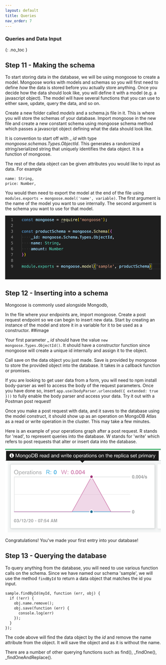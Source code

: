 ```yaml
---
layout: default
title: Queries
nav_order: 7
---
```


### Queries and Data Input
{: .no_toc }
## Step 11 - Making the schema

To start storing data in the database, we will be using mongoose to create a model. Mongoose works with models and schemas so you will first need to define _how_ the data is stored before you actually store anything. Once you decide how the data should look like, you will define it with a model (e.g. a javascript object). The model will have several functions that you can use to either save, update, query the data, and so on. 


Create a new folder called _models_ and a schema.js file in it. This is where you will store the schemas of your database.
Import mongoose in the new file and create a new constant schema using mongoose schema method which passes a javascript object defining what the data should look like. 

It is convention to start off with _ _id_ with type _mongoose.schemas.Types.ObjectId_. This generates a randomized string/serialized string that uniquely identifies the data object. It is a function of mongoose. 

The rest of the data object can be given attributes you would like to input as data. For example 
```
name: String,
price: Number,
```
You would then need to export the model at the end of the file using `modules.exports = mongoose.model('name', variable)`.
The first argument is the name of the model you want to use internally. 
The second argument is the schema you want to use for that model. 

![mongoschema](https://github.com/eswong610/user-guide-docs/blob/gh-pages/docs/mongoschema.png?raw=true)

## Step 12 - Inserting into a schema

Mongoose is commonly used alongside Mongodb, 

In the file where your endpoints are, import mongoose. Create a post request endpoint so we can begin to insert new data. Start by creating an instance of the model and store it in a variable for it to be used as a constructor. 
##image 

Your first parameter _ _id_ should have the value `new mongoose.Types.ObjectId()`. It should have a constructor function since mongoose will create a unique id internally and assign it to the object. 

Call save on the data object you just made. Save is provided by mongoose to store the provided object into the database. 
It takes in a callback function or promises. 

If you are looking to get user data from a form, you will need to npm install body-parser as well to access the body of the request parameters. Once you have done so, insert `app.use(bodyParser.urlencoded({ extended: true }))` to fully enable the body parser and access your data. Try it out with a Postman post request!

Once you make a post request with data, and it saves to the database using the model construct, it should show up as an operation on MongoDB Atlas as a read or write operation in the cluster. This may take a few minutes. 

Here is an example of your operations graph after a post request. R stands for 'read', to represent queries into the database. W stands for 'write' which refers to post requests that alter or insert data into the database. 

![mongoatlas](https://github.com/eswong610/user-guide-docs/blob/gh-pages/assets/images/mongoatlasrw.png?raw=true)

Congratulations! You've made your first entry into your database! 

## Step 13 - Querying the database

To query anything from the database, you will need to use various function calls on the schema. Since we have named our schema 
'sample', we will use the method `findById` to return a data object that matches the id you input. 

```
sample.findById(myId, function (err, obj) {
  if (!err) {
    obj.name.remove();
    obj.save(function (err) {
      console.log(err)
    });
  }
});
```
The code above will find the data object by the _id_ and remove the name attribute from the object. It will save the object and as it is without the name.  

There are a number of other querying functions such as find(), _findOne(), _findOneAndReplace().

